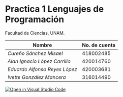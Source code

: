 # Practica 1 Lenguajes de Programación

Facultad de Ciencias, UNAM.

| **Nombre**                    | **No. de cuenta** |
| ----------------------------- | ----------------- |
| _Cureño Sánchez Misael_       | 418002485         |
| _Alan Ignacio López Carrillo_ | 420014760         |
| _Eduardo Alfonso Reyes López_ | 420003681         |
| _Ivette González Mancera_     | 316014490         |

[![Open in Visual Studio Code](https://classroom.github.com/assets/open-in-vscode-c66648af7eb3fe8bc4f294546bfd86ef473780cde1dea487d3c4ff354943c9ae.svg)](https://classroom.github.com/online_ide?assignment_repo_id=10133382&assignment_repo_type=AssignmentRepo)
